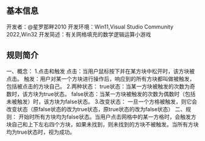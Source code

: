 ## 基本信息
开发者：@星罗那畔2010
开发环境：Win11,Visual Studio Community 2022,Win32
开发简述：有关网格填充的数学逻辑运算小游戏
## 规则简介
一、概念：
1.点击和触发
    点击：当用户鼠标按下并在某方块中松开时，该方块被点击。
    触发：用户对某一个方块进行操作后，响应到的所有方块都叫做被触发，包括被点击的方块自己。
2.两种状态：
    true状态：当某一方块被触发的次数为奇数时，该方块为true状态。
    false状态：当某一方块被触发的次数为偶数时（包括未被触发）时，该方块为false状态。
3.改变状态：
    一旦一个方格被触发，则它会改变状态（原false状态的改为true状态，原true状态的改为false状态）
二、规则：
    开始时所有方块均为false状态。当用户点击网格中的某一方格时，会触发方块自己和上下左右四个方块，如果未找到，则未找到的方块不被触发。当所有方块均为true状态时，视为成功。
